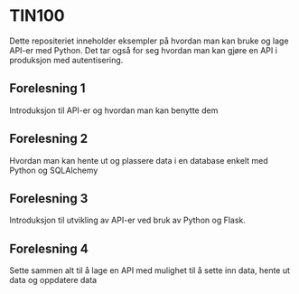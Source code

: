 # TIN100

Dette repositeriet inneholder eksempler på hvordan man kan bruke og lage API-er med Python. Det tar også for seg hvordan man kan gjøre en API i produksjon med autentisering.


## Forelesning 1

Introduksjon til API-er og hvordan man kan benytte dem

## Forelesning 2

Hvordan man kan hente ut og plassere data i en database enkelt med Python og SQLAlchemy

## Forelesning 3

Introduksjon til utvikling av API-er ved bruk av Python og Flask. 

## Forelesning 4
Sette sammen alt til å lage en API med mulighet til å sette inn data, hente ut data og oppdatere data
    
